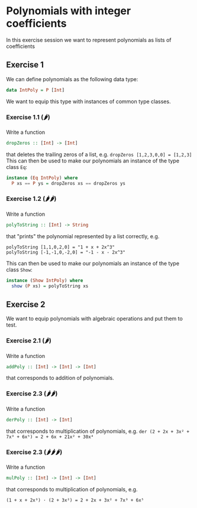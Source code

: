 # Polynomials with integer coefficients

In this exercise session we want to represent polynomials as
lists of coefficients


## Exercise 1

We can define polynomials as the following data type:

```haskell
data IntPoly = P [Int]
```

We want to equip this type with instances of common type classes.

### Exercise 1.1 (🌶)

Write a function

```haskell
dropZeros :: [Int] -> [Int]
```

that deletes the trailing zeros of a list, e.g. `dropZeros [1,2,3,0,0] = [1,2,3]`
This can then be used to make our polynomials an instance of the type class `Eq`:

```haskell
instance (Eq IntPoly) where
  P xs == P ys = dropZeros xs == dropZeros ys
```
### Exercise 1.2 (🌶🌶)

Write a function

```haskell
polyToString :: [Int] -> String
```

that "prints" the polynomial represented by a list correctly, e.g.

```
polyToString [1,1,0,2,0] = "1 + x + 2x^3"
polyToString [-1,-1,0,-2,0] = "-1 - x - 2x^3"
```

This can then be used to make our polynomials an instance of the type class `Show`:

```haskell
instance (Show IntPoly) where
  show (P xs) = polyToString xs
```


## Exercise 2

We want to equip polynomials with algebraic operations and put them to test.

### Exercise 2.1 (🌶)

Write a function

```haskell
addPoly :: [Int] -> [Int] -> [Int]
```

that corresponds to addition of polynomials.

### Exercise 2.3 (🌶🌶)

Write a function

```haskell
derPoly :: [Int] -> [Int]
```

that corresponds to multiplication of polynomials, e.g.
`der (2 + 2x + 3x² + 7x³ + 6x⁵) = 2 + 6x + 21x² + 30x⁴`

### Exercise 2.3 (🌶🌶🌶)

Write a function

```haskell
mulPoly :: [Int] -> [Int] -> [Int]
```

that corresponds to multiplication of polynomials, e.g.

```
(1 + x + 2x³) · (2 + 3x²) = 2 + 2x + 3x² + 7x³ + 6x⁵
```
